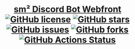 <div align="center">
<h1><a href="https://bot.sm2.gg/">sm² Discord Bot Webfront</a><br>
<a href="https://github.com/sm2game/webfront/blob/main/LICENSE.md"><img alt="GitHub license" src="https://badges.chse.dev:/github/license/sm2game/webfront"></a>
<a href="https://github.com/sm2game/webfront/stargazers"><img alt="GitHub stars" src="https://badges.chse.dev:/github/stars/sm2game/webfront"></a>
<a href="https://github.com/sm2game/webfront/issues"><img alt="GitHub issues" src="https://badges.chse.dev:/github/issues/sm2game/webfront"></a>
<a href="https://github.com/sm2game/webfront/network"><img alt="GitHub forks" src="https://badges.chse.dev:/github/forks/sm2game/webfront"></a>
<a href="https://github.com/sm2game/webfront/actions/workflows/linter.yml"><img alt="GitHub Actions Status" src="https://github.com/sm2game/webfront/actions/workflows/linter.yml/badge.svg"></a>
</h1></div>

<!--
TODO Fill this out
-->